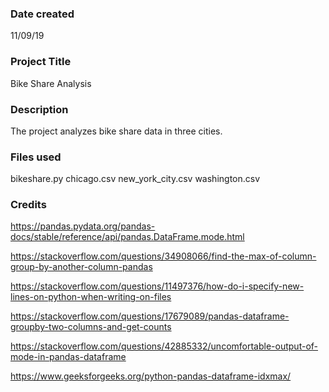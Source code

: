 ### Date created
11/09/19

### Project Title
Bike Share Analysis

### Description
The project analyzes bike share data in three cities.

### Files used
bikeshare.py
chicago.csv
new_york_city.csv
washington.csv

### Credits
https://pandas.pydata.org/pandas-docs/stable/reference/api/pandas.DataFrame.mode.html

https://stackoverflow.com/questions/34908066/find-the-max-of-column-group-by-another-column-pandas

https://stackoverflow.com/questions/11497376/how-do-i-specify-new-lines-on-python-when-writing-on-files

https://stackoverflow.com/questions/17679089/pandas-dataframe-groupby-two-columns-and-get-counts

https://stackoverflow.com/questions/42885332/uncomfortable-output-of-mode-in-pandas-dataframe

https://www.geeksforgeeks.org/python-pandas-dataframe-idxmax/
